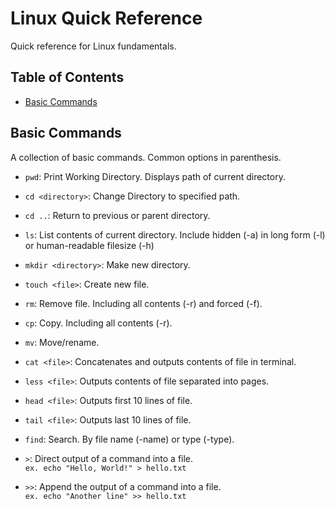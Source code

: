 # **Linux Quick Reference**

Quick reference for Linux fundamentals.

## Table of Contents
- [Basic Commands](#basic-commands)

## Basic Commands

A collection of basic commands. Common options in parenthesis. 

- `pwd`: Print Working Directory. Displays path of current directory.  
- `cd <directory>`: Change Directory to specified path.  
- `cd ..`: Return to previous or parent directory.  
- `ls`: List contents of current directory. Include hidden (-a) in long form (-l) or human-readable filesize (-h)
  
- `mkdir <directory>`: Make new directory.  
- `touch <file>`: Create new file.
- `rm`: Remove file. Including all contents (-r) and forced (-f).
- `cp`: Copy. Including all contents (-r).
- `mv`: Move/rename.  
- `cat <file>`: Concatenates and outputs contents of file in terminal.  
- `less <file>`: Outputs contents of file separated into pages.  
- `head <file>`: Outputs first 10 lines of file.
- `tail <file>`: Outputs last 10 lines of file.
- `find`: Search. By file name (-name) or type (-type).

- `>`: Direct output of a command into a file.  
  ```ex. echo "Hello, World!" > hello.txt```
- `>>`: Append the output of a command into a file.  
  ```ex. echo "Another line" >> hello.txt```
